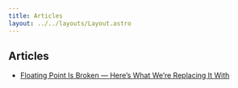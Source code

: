 ```yaml
---
title: Articles
layout: ../../layouts/Layout.astro
---
```


## Articles

- [Floating Point Is Broken — Here’s What We’re Replacing It With](/articles/floating-point)
